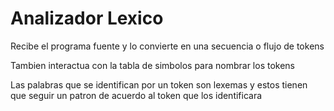 # Analizador Lexico

Recibe el programa fuente y lo convierte en una secuencia o flujo de tokens

Tambien interactua con la tabla de simbolos para nombrar los tokens

Las palabras que se identifican por un token son lexemas y estos tienen que seguir un patron de acuerdo al token que los identificara
